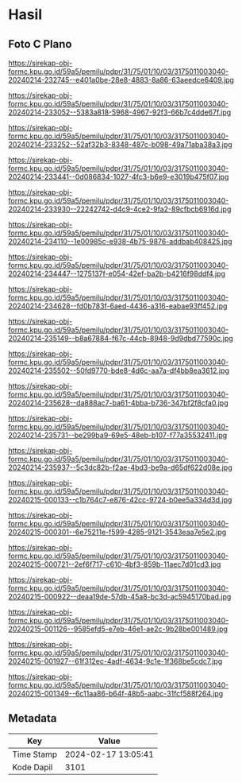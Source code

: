# Hasil

## Foto C Plano

https://sirekap-obj-formc.kpu.go.id/59a5/pemilu/pdpr/31/75/01/10/03/3175011003040-20240214-232745--e401a0be-28e8-4883-8a86-63aeedce6409.jpg

https://sirekap-obj-formc.kpu.go.id/59a5/pemilu/pdpr/31/75/01/10/03/3175011003040-20240214-233052--5383a818-5968-4967-92f3-66b7c4dde67f.jpg

https://sirekap-obj-formc.kpu.go.id/59a5/pemilu/pdpr/31/75/01/10/03/3175011003040-20240214-233252--52af32b3-8348-487c-b098-49a71aba38a3.jpg

https://sirekap-obj-formc.kpu.go.id/59a5/pemilu/pdpr/31/75/01/10/03/3175011003040-20240214-233441--0d086834-1027-4fc3-b6e9-e3019b475f07.jpg

https://sirekap-obj-formc.kpu.go.id/59a5/pemilu/pdpr/31/75/01/10/03/3175011003040-20240214-233930--22242742-d4c9-4ce2-9fa2-89cfbcb6916d.jpg

https://sirekap-obj-formc.kpu.go.id/59a5/pemilu/pdpr/31/75/01/10/03/3175011003040-20240214-234110--1e00985c-e938-4b75-9876-addbab408425.jpg

https://sirekap-obj-formc.kpu.go.id/59a5/pemilu/pdpr/31/75/01/10/03/3175011003040-20240214-234447--1275137f-e054-42ef-ba2b-b4216f98ddf4.jpg

https://sirekap-obj-formc.kpu.go.id/59a5/pemilu/pdpr/31/75/01/10/03/3175011003040-20240214-234628--fd0b783f-6aed-4436-a316-eabae93ff452.jpg

https://sirekap-obj-formc.kpu.go.id/59a5/pemilu/pdpr/31/75/01/10/03/3175011003040-20240214-235149--b8a67884-f67c-44cb-8948-9d9dbd77590c.jpg

https://sirekap-obj-formc.kpu.go.id/59a5/pemilu/pdpr/31/75/01/10/03/3175011003040-20240214-235502--50fd9770-bde8-4d6c-aa7a-df4bb8ea3612.jpg

https://sirekap-obj-formc.kpu.go.id/59a5/pemilu/pdpr/31/75/01/10/03/3175011003040-20240214-235628--da888ac7-ba61-4bba-b736-347bf2f8cfa0.jpg

https://sirekap-obj-formc.kpu.go.id/59a5/pemilu/pdpr/31/75/01/10/03/3175011003040-20240214-235731--be299ba9-69e5-48eb-b107-f77a35532411.jpg

https://sirekap-obj-formc.kpu.go.id/59a5/pemilu/pdpr/31/75/01/10/03/3175011003040-20240214-235937--5c3dc82b-f2ae-4bd3-be9a-d65df622d08e.jpg

https://sirekap-obj-formc.kpu.go.id/59a5/pemilu/pdpr/31/75/01/10/03/3175011003040-20240215-000133--c1b764c7-e876-42cc-9724-b0ee5a334d3d.jpg

https://sirekap-obj-formc.kpu.go.id/59a5/pemilu/pdpr/31/75/01/10/03/3175011003040-20240215-000301--6e75211e-f599-4285-9121-3543eaa7e5e2.jpg

https://sirekap-obj-formc.kpu.go.id/59a5/pemilu/pdpr/31/75/01/10/03/3175011003040-20240215-000721--2ef6f717-c610-4bf3-859b-11aec7d01cd3.jpg

https://sirekap-obj-formc.kpu.go.id/59a5/pemilu/pdpr/31/75/01/10/03/3175011003040-20240215-000922--deaa19de-57db-45a8-bc3d-ac5945170bad.jpg

https://sirekap-obj-formc.kpu.go.id/59a5/pemilu/pdpr/31/75/01/10/03/3175011003040-20240215-001126--9585efd5-e7eb-46e1-ae2c-9b28be001489.jpg

https://sirekap-obj-formc.kpu.go.id/59a5/pemilu/pdpr/31/75/01/10/03/3175011003040-20240215-001927--61f312ec-4adf-4634-9c1e-1f368be5cdc7.jpg

https://sirekap-obj-formc.kpu.go.id/59a5/pemilu/pdpr/31/75/01/10/03/3175011003040-20240215-001349--6c11aa86-b64f-48b5-aabc-31fcf588f264.jpg


## Metadata

| Key        | Value               |
| ---------- | ------------------- |
| Time Stamp | 2024-02-17 13:05:41 |
| Kode Dapil | 3101                |



